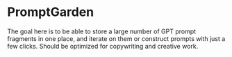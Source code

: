 # PromptGarden
The goal here is to be able to store a large number of GPT prompt fragments in one place, and iterate on them or construct prompts with just a few clicks. Should be optimized for copywriting and creative work.
